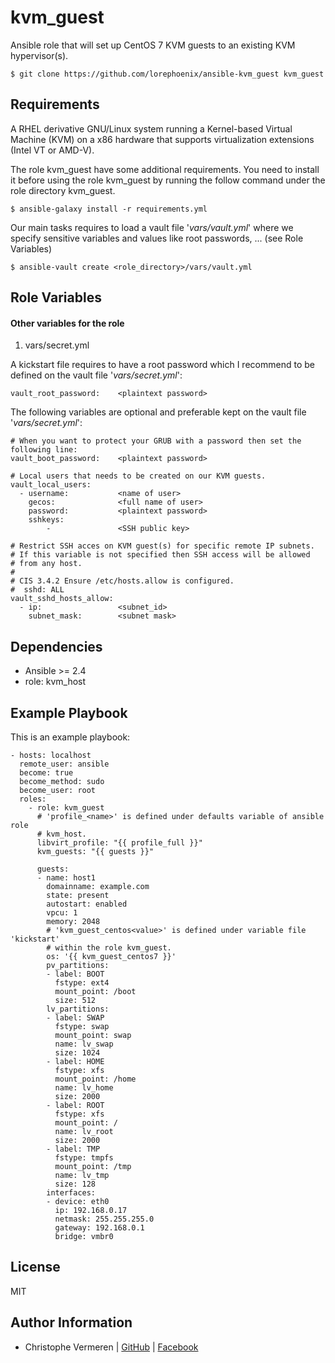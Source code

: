 kvm_guest
=========

Ansible role that will set up CentOS 7 KVM guests to an existing KVM hypervisor(s).

    $ git clone https://github.com/lorephoenix/ansible-kvm_guest kvm_guest

Requirements
------------

A RHEL derivative GNU/Linux system running a Kernel-based Virtual Machine (KVM) on a x86 hardware that supports virtualization extensions (Intel VT or AMD-V).

The role kvm_guest have some additional requirements. You need to install it before using the role kvm_guest by running the follow command under the role directory kvm_guest.

    $ ansible-galaxy install -r requirements.yml

Our main tasks requires to load a vault file '*vars/vault.yml*' where we specify sensitive variables and values like root passwords, ... (see Role Variables)

    $ ansible-vault create <role_directory>/vars/vault.yml


Role Variables
--------------

#### Other variables for the role

1. vars/secret.yml

A kickstart file requires to have a root password which I recommend to be defined on the vault file '*vars/secret.yml*':

    vault_root_password:    <plaintext password>

The following variables are optional and preferable kept on the vault file '*vars/secret.yml*':

    # When you want to protect your GRUB with a password then set the following line:
    vault_boot_password:    <plaintext password>

    # Local users that needs to be created on our KVM guests.
    vault_local_users:
      - username:           <name of user>
        gecos:              <full name of user>
        password:           <plaintext password>
        sshkeys:
            -               <SSH public key>
    
    # Restrict SSH acces on KVM guest(s) for specific remote IP subnets.
    # If this variable is not specified then SSH access will be allowed 
    # from any host.
    #
    # CIS 3.4.2 Ensure /etc/hosts.allow is configured. 
    #  sshd: ALL
    vault_sshd_hosts_allow:
      - ip:                 <subnet_id>
        subnet_mask:        <subnet mask>


Dependencies
------------

<ul><li>Ansible >= 2.4</li>
    <li>role: kvm_host</li></ul>


Example Playbook
----------------

This is an example playbook:

    - hosts: localhost
      remote_user: ansible
      become: true
      become_method: sudo
      become_user: root
      roles:
        - role: kvm_guest
          # 'profile_<name>' is defined under defaults variable of ansible role
          # kvm_host.
          libvirt_profile: "{{ profile_full }}"
          kvm_guests: "{{ guests }}"

          guests:
          - name: host1
            domainname: example.com
            state: present
            autostart: enabled
            vpcu: 1
            memory: 2048
            # 'kvm_guest_centos<value>' is defined under variable file 'kickstart'
            # within the role kvm_guest.
            os: '{{ kvm_guest_centos7 }}'
            pv_partitions:
            - label: BOOT
              fstype: ext4
              mount_point: /boot
              size: 512
            lv_partitions:
            - label: SWAP
              fstype: swap
              mount_point: swap
              name: lv_swap
              size: 1024
            - label: HOME
              fstype: xfs
              mount_point: /home
              name: lv_home
              size: 2000
            - label: ROOT
              fstype: xfs
              mount_point: /
              name: lv_root
              size: 2000
            - label: TMP
              fstype: tmpfs
              mount_point: /tmp
              name: lv_tmp
              size: 128
            interfaces:
            - device: eth0
              ip: 192.168.0.17
              netmask: 255.255.255.0
              gateway: 192.168.0.1
              bridge: vmbr0


License
-------

MIT

Author Information
------------------

- Christophe Vermeren | [GitHub](https://github.com/lorephoenix) | [Facebook](https://www.facebook.com/cvermeren)

